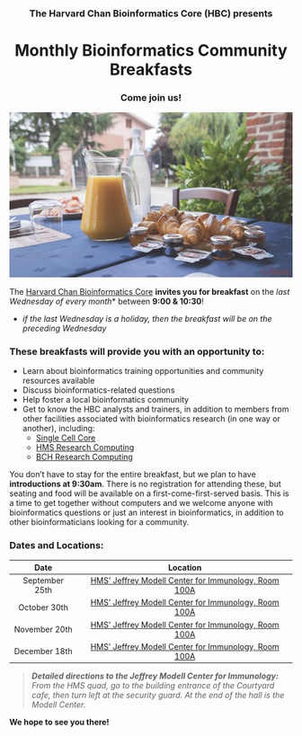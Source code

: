 <center><h3> The Harvard Chan Bioinformatics Core (HBC) presents  </h3></center>


<center> <h1> Monthly Bioinformatics Community Breakfasts </h1> </center>

<center> <h3> <b> Come join us! </b> </h3> </center>

<p align="center">
<img src="assets/images/breakfast_Monvej.png" width="700">
</p>


The [Harvard Chan Bioinformatics Core](http://bioinformatics.sph.harvard.edu/) **invites you for breakfast** on the **last Wednesday* of every month** between **9:00 & 10:30**!
* *if the last Wednesday is a holiday, then the breakfast will be on the preceding Wednesday*

### These breakfasts will provide you with an opportunity to:

* Learn about bioinformatics training opportunities and community resources available
* Discuss bioinformatics-related questions
* Help foster a local bioinformatics community
* Get to know the HBC analysts and trainers, in addition to members from other facilities associated with bioinformatics research (in one way or another), including:
  * [Single Cell Core](https://singlecellcore.hms.harvard.edu/)
  * [HMS Research Computing](https://rc.hms.harvard.edu/)
  * [BCH Research Computing](https://www.researchcomputing.org/)
 
You don’t have to stay for the entire breakfast, but we plan to have **introductions at 9:30am**. There is no registration for attending these, but seating and food will be available on a first-come-first-served basis. This is a time to get together without computers and we welcome anyone with bioinformatics questions or just an interest in bioinformatics, in addition to other bioinformaticians looking for a community. 

### Dates and Locations: 

| Date |  Location |
| :----: | :----: |
| September 25th | [HMS’ Jeffrey Modell Center for Immunology, Room 100A](https://goo.gl/maps/23ck7uK8LggeecGY6) |
| October 30th | [HMS’ Jeffrey Modell Center for Immunology, Room 100A](https://goo.gl/maps/23ck7uK8LggeecGY6) |
| November 20th | [HMS’ Jeffrey Modell Center for Immunology, Room 100A](https://goo.gl/maps/23ck7uK8LggeecGY6) |
| December 18th | [HMS’ Jeffrey Modell Center for Immunology, Room 100A](https://goo.gl/maps/23ck7uK8LggeecGY6) |

>_**Detailed directions to the Jeffrey Modell Center for Immunology:** From the HMS quad, go to the building entrance of the Courtyard cafe, then turn left at the security guard. At the end of the hall is the Modell Center._

**We hope to see you there!**
 
